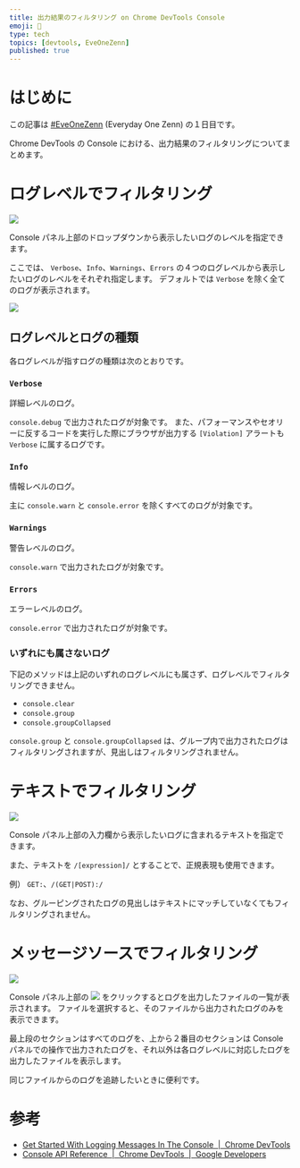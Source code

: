 ```yaml
---
title: 出力結果のフィルタリング on Chrome DevTools Console
emoji: 🍭
type: tech
topics: [devtools, EveOneZenn]
published: true
---
```


# はじめに

この記事は [#EveOneZenn](https://zenn.dev/topics/eveonezenn) (Everyday One Zenn) の１日目です。

Chrome DevTools の Console における、出力結果のフィルタリングについてまとめます。

# ログレベルでフィルタリング

![](https://storage.googleapis.com/zenn-user-upload/04s6zcwu8f8de6luj0kq9u4pho6n)

Console パネル上部のドロップダウンから表示したいログのレベルを指定できます。

ここでは、 `Verbose`、`Info`、`Warnings`、`Errors` の４つのログレベルから表示したいログのレベルをそれぞれ指定します。
デフォルトでは `Verbose` を除く全てのログが表示されます。

![](https://storage.googleapis.com/zenn-user-upload/lhkmp1nky7uceoogcf8k98yifqjx)

## ログレベルとログの種類

各ログレベルが指すログの種類は次のとおりです。

### `Verbose`

詳細レベルのログ。

`console.debug` で出力されたログが対象です。
また、パフォーマンスやセオリーに反するコードを実行した際にブラウザが出力する `[Violation]` アラートも `Verbose` に属するログです。

### `Info`

情報レベルのログ。

主に `console.warn` と `console.error` を除くすべてのログが対象です。

### `Warnings`

警告レベルのログ。

`console.warn` で出力されたログが対象です。

### `Errors`

エラーレベルのログ。

`console.error` で出力されたログが対象です。

### いずれにも属さないログ

下記のメソッドは上記のいずれのログレベルにも属さず、ログレベルでフィルタリングできません。

* `console.clear`
* `console.group`
* `console.groupCollapsed`

`console.group` と `console.groupCollapsed` は、グループ内で出力されたログはフィルタリングされますが、見出しはフィルタリングされません。

# テキストでフィルタリング

![](https://storage.googleapis.com/zenn-user-upload/44wc71c6nile5vzod0eualpc1ofh)

Console パネル上部の入力欄から表示したいログに含まれるテキストを指定できます。

また、テキストを `/[expression]/` とすることで、正規表現も使用できます。

例） `GET:`、`/(GET|POST):/`

なお、グルーピングされたログの見出しはテキストにマッチしていなくてもフィルタリングされません。

# メッセージソースでフィルタリング

![](https://storage.googleapis.com/zenn-user-upload/ds223fxdpi1lcaod2297v7os77e5)

Console パネル上部の ![](https://storage.googleapis.com/zenn-user-upload/m1i6p888ux3cnjb5a4copji1cz20) をクリックするとログを出力したファイルの一覧が表示されます。
ファイルを選択すると、そのファイルから出力されたログのみを表示できます。

最上段のセクションはすべてのログを、上から２番目のセクションは Console パネルでの操作で出力されたログを、それ以外は各ログレベルに対応したログを出力したファイルを表示します。

同じファイルからのログを追跡したいときに便利です。

# 参考

* [Get Started With Logging Messages In The Console  |  Chrome DevTools](https://developers.google.com/web/tools/chrome-devtools/console/log)
* [Console API Reference  |  Chrome DevTools  |  Google Developers](https://developers.google.com/web/tools/chrome-devtools/console/api)
